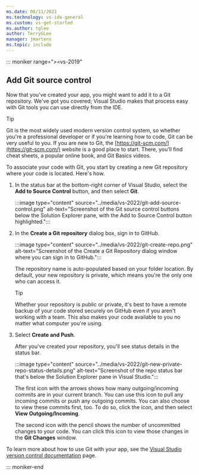 ```yaml
---
ms.date: 08/11/2021
ms.technology: vs-ide-general
ms.custom: vs-get-started
ms.author: tglee
author: TerryGLee
manager: jmartens
ms.topic: include
---
```

::: moniker range=">=vs-2019"

## Add Git source control

Now that you've created your app, you might want to add it to a Git repository. We've got you covered; Visual Studio makes that process easy with Git tools you can use directly from the IDE.

> [!TIP]
> Git is the most widely used modern version control system, so whether you're a professional developer or if you're learning how to code, Git can be very useful to you. If you are new to Git, the [https://git-scm.com/](https://git-scm.com/) website is a good place to start. There, you’ll find cheat sheets, a popular online book, and Git Basics videos.

To associate your code with Git, you start by creating a new Git repository where your code is located. Here's how.

1. In the status bar at the bottom-right corner of Visual Studio, select the **Add to Source Control** button, and then select **Git**.

    :::image type="content" source="../media/vs-2022/git-add-source-control.png" alt-text="Screenshot of the Git source control buttons below the Solution Explorer pane, with the Add to Source Control button highlighted.":::

1. In the **Create a Git repository** dialog box, sign in to GitHub.

    :::image type="content" source="../media/vs-2022/git-create-repo.png" alt-text="Screenshot of the Create a Git Repository dialog window where you can sign in to GitHub.":::

    The repository name is auto-populated based on your folder location. By default, your new repository is private, which means you're the only one who can access it.

    > [!TIP]
    > Whether your repository is public or private, it's best to have a remote backup of your code stored securely on GitHub even if you aren't working with a team. This also makes your code available to you no matter what computer you're using.

1. Select **Create and Push**.

    After you've created your repository, you'll see status details in the status bar.

    :::image type="content" source="../media/vs-2022/git-new-private-repo-status-details.png" alt-text="Screenshot of the repo status bar that's below the Solution Explorer pane in Visual Studio.":::

    The first icon with the arrows shows how many outgoing/incoming commits are in your current branch. You can use this icon to pull any incoming commits or push any outgoing commits. You can also choose to view these commits first, too. To do so, click the icon, and then select **View Outgoing/Incoming**.

    The second icon with the pencil shows the number of uncommitted changes to your code. You can click this icon to view those changes in the **Git Changes** window.

To learn more about how to use Git with your app, see the [Visual Studio version control documentation](../../version-control/index.yml) page.

::: moniker-end